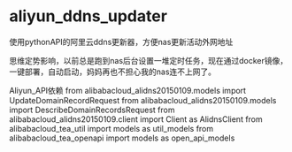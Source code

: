 # aliyun_ddns_updater
使用pythonAPI的阿里云ddns更新器，方便nas更新活动外网地址

思维定势影响，以前总是跑到nas后台设置一堆定时任务，现在通过docker镜像，一键部署，自动启动，妈妈再也不担心我的nas连不上网了。


Aliyun_API依赖
from  alibabacloud_alidns20150109.models import UpdateDomainRecordRequest
from  alibabacloud_alidns20150109.models import DescribeDomainRecordsRequest
from alibabacloud_alidns20150109.client import Client as AlidnsClient
from alibabacloud_tea_util import models as util_models
from alibabacloud_tea_openapi import models as open_api_models
